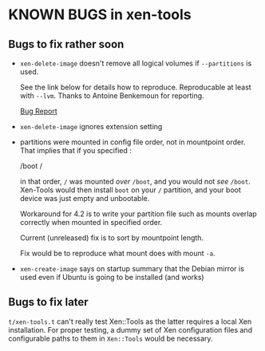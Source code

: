 KNOWN BUGS in xen-tools
=======================

Bugs to fix rather soon
-----------------------

* `xen-delete-image` doesn't remove all logical volumes if `--partitions` is used.

   See the link below for details how to reproduce. Reproducable at
   least with `--lvm`. Thanks to Antoine Benkemoun for reporting.

   [Bug Report](http://xen-tools.org/pipermail/xen-tools-discuss/2010-May/000757.html)

* `xen-delete-image` ignores extension setting

* partitions were mounted in config file order, not in mountpoint order.
  That implies that if you specified :

    /boot
    /

  in that order, `/` was mounted _over_ `/boot`, and you would not
  _see_ `/boot`.  Xen-Tools would then install `boot` on your `/`
  partition, and your boot device was just empty and unbootable.

  Workaround for 4.2 is to write your partition file such as mounts overlap
  correctly when mounted in specified order.

  Current (unreleased) fix is to sort by mountpoint length.

  Fix would be to reproduce what mount does with mount `-a`.

* `xen-create-image` says on startup summary that the Debian mirror is
  used even if Ubuntu is going to be installed (and works)


Bugs to fix later
-----------------

`t/xen-tools.t` can't really test Xen::Tools as the latter requires a
local Xen installation. For proper testing, a dummy set of Xen
configuration files and configurable paths to them in `Xen::Tools`
would be necessary.
